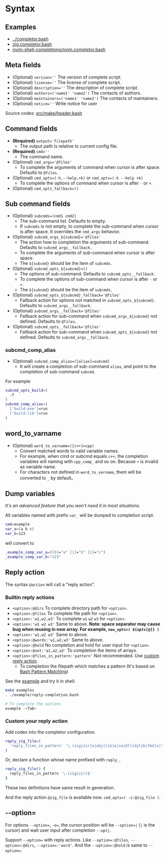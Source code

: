 # Syntax

## Examples

- [../completor.bash](../completor.bash)
- [zig.completor.bash](https://github.com/adoyle-h/shell-completions/blob/feat/bash/zig.completor.bash)
- [nvim-shell-completions/nvim.completor.bash](https://github.com/adoyle-h/nvim-shell-completions/blob/master/nvim.completor.bash)

## Meta fields

- (Optional) `version=''`                     The version of complete script.
- (Optional) `license=''`                     The license of complete script.
- (Optional) `description=''`                 The description of complete script.
- (Optional) `authors=('name1' 'name2')`      The contacts of authors.
- (Optional) `maintainers=('name1' 'name2')`  The contacts of maintainers.
- (Optional) `notice=''`                      Write notice for user

Source codes: [src/make/header.bash](../src/make/header.bash)

## Command fields

- **(Required)** `output='filepath'`
  - The output path is relative to current config file.
- **(Required)** `cmd=''`
  - The command name.
- (Optional) `cmd_args='@files'`
  - To complete the arguments of command when cursor is after space. Defaults to `@files`.
- (Optional) `cmd_opts=(-h,--help,+k)` or `cmd_opts=(-h --help +k)`
  - To complete the options of command when cursor is after `-` or `+`.
- (Optional) `cmd_opts_fallback=()`

## Sub command fields

- (Optional) `subcmds=(cmd1 cmd2)`
  - The sub-command list. Defaults to empty.
  - If `subcmds` is not empty, to complete the sub-command when cursor is after space. It overrides the `cmd_args` behavior.
- (Optional) `subcmd_args_${subcmd}='@files'`
  - The action how to completion the arguments of sub-command. Defaults to `subcmd_args__fallback.`
  - To complete the arguments of sub-command when cursor is after space.
  - The `${subcmd}` should be the item of `subcmds`.
- (Optional) `subcmd_opts_${subcmd}=()`
  - The options of sub-command. Defaults to `subcmd_opts__fallback.`
  - To complete the options of sub-command when cursor is after `-` or `+`.
  - The `${subcmd}` should be the item of `subcmds`.
- (Optional) `subcmd_opts_${subcmd}_fallback='@files'`
  - Fallback action for options not matched in `subcmd_opts_${subcmd}`. Defaults to `subcmd_args__fallback`.
- (Optional) `subcmd_args__fallback='@files'`
  - Fallback action for sub-command when `subcmd_args_${subcmd}` not defined. Defaults to `@files`.
- (Optional) `subcmd_opts__fallback='@files'`
  - Fallback action for sub-command when `subcmd_opts_${subcmd}` not defined. Defaults to `subcmd_args__fallback`.

### subcmd_comp_alias

- (Optional) `subcmd_comp_alias=([alias]=subcmd)`
  - It will create a completion of sub-command `alias`, and point to the completion of sub-command `subcmd`.

For example

```sh
subcmd_opts_build=(
  -f
)
subcmd_comp_alias=(
  ['build-exe']=run
  ['build-lib']=run
)
```

## word_to_varname

- (Optional) `word_to_varname=([c++]=cpp)`
  - Convert matched words to valid variable names.
  - For example, when cmd or subcmd equals `c++`, the completion variables will naming with `cpp_comp_` and so on. Because `+` is invalid as variable name.
  - For characters not defined in `word_to_varname`, them will be converted to `_` by default。

## Dump variables

*It's an advanced feature that you won't need it in most situations.*

All variables named with prefix `var_` will be dumped to completion script.

```sh
cmd=example
var_a=(a b c)
var_b=123
```

will convert to

```sh
_example_comp_var_a=([0]="a" [1]="b" [2]="c")
_example_comp_var_b="123"
```

## Reply action

The syntax `@action` will call a "reply action".

### Builtin reply actions

- `<option>:@dirs`              To complete directory path for `<option>`.
- `<option>:@files`             To complete file path for `<option>`.
- `<option>:'w1,w2,w3'`         To complete `w1` `w2` `w3` for `<option>`.
- `<option>:'w1 w2 w3'`         Same to above. **Note: space separator may cause bug when reusing in new array. For example, `new_opts=( ${opts[@]} )`**
- `<option>:'w1,w2 w3'`         Same to above.
- `<option>:@words:'w1,w2,w3'`  Same to above.
- `<option>:@hold`              No completion and hold for user input for `<option>`.
- `<option>:@set:'a1,a2,a3'`    To completion the items of arrays.
- `<option>:@files_in_pattern:'pattern'` Not recommended. Use [custom reply action](#custom-your-reply-action).
  - To completion the filepath which matches a pattern (It's based on [Bash Pattern Matching](https://www.gnu.org/s/bash/manual/html_node/Pattern-Matching.html))

See the [example](../example/reply.completor.bash) and try it in shell.

```sh
make examples
. ./example/reply-completion.bash

# To complete the options
example -<Tab>
```

### Custom your reply action

Add codes into the completor configuration.

```bash
reply_zig_file=(
  'reply_files_in_pattern' '\.(zig|zir|o|obj|lib|a|so|dll|dylib|tbd|s|S|c|cxx|cc|C|cpp|stub|m|mm|bc|cu)$'
)
```

Or, declare a function whose name prefixed with `reply_`.

```bash
reply_zig_file() {
  reply_files_in_pattern '\.(zig|zir)$'
}
```

These two definitions have same result in generation.

And the reply action `@zig_file` is available now. `cmd_opts=( -z:@zig_file )`.

## --option=

For options `--option=`, `-o=`, the cursor position will be `--option=|` (`|` is the cursor) and wait user input after completion `--opt|`.

Support `--option=` with reply actions. Like `--option=:@files`, `--option=:@dirs`, `--option=:'word'`.
And the `--option=:@hold` is same to `--option=`.
